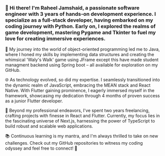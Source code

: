 ### 👋 Hi there! I'm Raheel Jamshaid, a passionate software engineer with 3 years of hands-on development experience. I specialize as a full-stack developer, having embarked on my coding journey with Python. Early on, I explored the realms of game development, mastering Pygame and Tkinter to fuel my love for creating immersive experiences.

🚀 My journey into the world of object-oriented programming led me to Java, where I honed my skills by implementing data structures and creating the whimsical 'Waly's Walk' game using  JFrame except this have made student managment backend using Spring boot – all available for exploration on my GitHub.

🌐 As technology evolved, so did my expertise. I seamlessly transitioned into the dynamic realm of JavaScript, embracing the MEAN stack and React Native. With Flutter gaining prominence, I eagerly immersed myself in the framework, showcasing my dedication through 4 months of proven success as a junior Flutter developer.

💼 Beyond my professional endeavors, I've spent two years freelancing, crafting projects with finesse in React and Flutter. Currently, my focus lies in the fascinating universe of Next.js, harnessing the power of TypeScript to build robust and scalable web applications.

📚 Continuous learning is my mantra, and I'm always thrilled to take on new challenges. Check out my GitHub repositories to witness my coding odyssey and feel free to connect! 🚀
